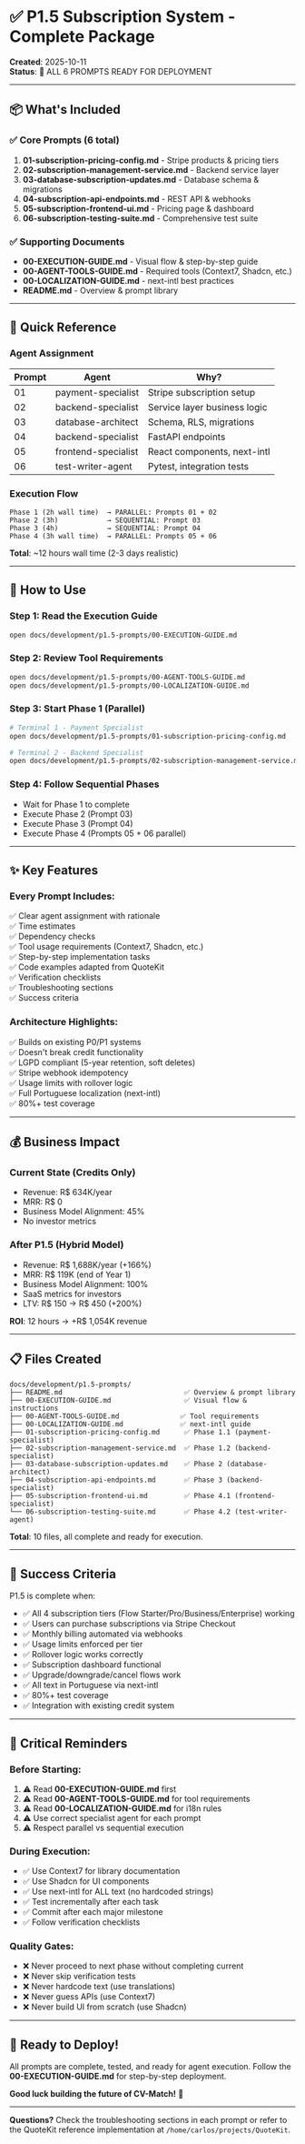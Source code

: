 # ✅ P1.5 Subscription System - Complete Package

**Created**: 2025-10-11  
**Status**: 🎉 ALL 6 PROMPTS READY FOR DEPLOYMENT

---

## 📦 What's Included

### ✅ Core Prompts (6 total)
1. **01-subscription-pricing-config.md** - Stripe products & pricing tiers
2. **02-subscription-management-service.md** - Backend service layer
3. **03-database-subscription-updates.md** - Database schema & migrations
4. **04-subscription-api-endpoints.md** - REST API & webhooks
5. **05-subscription-frontend-ui.md** - Pricing page & dashboard
6. **06-subscription-testing-suite.md** - Comprehensive test suite

### ✅ Supporting Documents
- **00-EXECUTION-GUIDE.md** - Visual flow & step-by-step guide
- **00-AGENT-TOOLS-GUIDE.md** - Required tools (Context7, Shadcn, etc.)
- **00-LOCALIZATION-GUIDE.md** - next-intl best practices
- **README.md** - Overview & prompt library

---

## 🎯 Quick Reference

### Agent Assignment
| Prompt | Agent | Why? |
|--------|-------|------|
| 01 | payment-specialist | Stripe subscription setup |
| 02 | backend-specialist | Service layer business logic |
| 03 | database-architect | Schema, RLS, migrations |
| 04 | backend-specialist | FastAPI endpoints |
| 05 | frontend-specialist | React components, next-intl |
| 06 | test-writer-agent | Pytest, integration tests |

### Execution Flow
```
Phase 1 (2h wall time)  → PARALLEL: Prompts 01 + 02
Phase 2 (3h)            → SEQUENTIAL: Prompt 03
Phase 3 (4h)            → SEQUENTIAL: Prompt 04
Phase 4 (3h wall time)  → PARALLEL: Prompts 05 + 06
```

**Total**: ~12 hours wall time (2-3 days realistic)

---

## 🚀 How to Use

### Step 1: Read the Execution Guide
```bash
open docs/development/p1.5-prompts/00-EXECUTION-GUIDE.md
```

### Step 2: Review Tool Requirements
```bash
open docs/development/p1.5-prompts/00-AGENT-TOOLS-GUIDE.md
open docs/development/p1.5-prompts/00-LOCALIZATION-GUIDE.md
```

### Step 3: Start Phase 1 (Parallel)
```bash
# Terminal 1 - Payment Specialist
open docs/development/p1.5-prompts/01-subscription-pricing-config.md

# Terminal 2 - Backend Specialist
open docs/development/p1.5-prompts/02-subscription-management-service.md
```

### Step 4: Follow Sequential Phases
- Wait for Phase 1 to complete
- Execute Phase 2 (Prompt 03)
- Execute Phase 3 (Prompt 04)
- Execute Phase 4 (Prompts 05 + 06 parallel)

---

## ✨ Key Features

### Every Prompt Includes:
✅ Clear agent assignment with rationale  
✅ Time estimates  
✅ Dependency checks  
✅ Tool usage requirements (Context7, Shadcn, etc.)  
✅ Step-by-step implementation tasks  
✅ Code examples adapted from QuoteKit  
✅ Verification checklists  
✅ Troubleshooting sections  
✅ Success criteria  

### Architecture Highlights:
✅ Builds on existing P0/P1 systems  
✅ Doesn't break credit functionality  
✅ LGPD compliant (5-year retention, soft deletes)  
✅ Stripe webhook idempotency  
✅ Usage limits with rollover logic  
✅ Full Portuguese localization (next-intl)  
✅ 80%+ test coverage  

---

## 💰 Business Impact

### Current State (Credits Only)
- Revenue: R$ 634K/year
- MRR: R$ 0
- Business Model Alignment: 45%
- No investor metrics

### After P1.5 (Hybrid Model)
- Revenue: R$ 1,688K/year (+166%)
- MRR: R$ 119K (end of Year 1)
- Business Model Alignment: 100%
- SaaS metrics for investors
- LTV: R$ 150 → R$ 450 (+200%)

**ROI**: 12 hours → +R$ 1,054K revenue

---

## 📋 Files Created

```
docs/development/p1.5-prompts/
├── README.md                              ✅ Overview & prompt library
├── 00-EXECUTION-GUIDE.md                  ✅ Visual flow & instructions
├── 00-AGENT-TOOLS-GUIDE.md               ✅ Tool requirements
├── 00-LOCALIZATION-GUIDE.md              ✅ next-intl guide
├── 01-subscription-pricing-config.md      ✅ Phase 1.1 (payment-specialist)
├── 02-subscription-management-service.md  ✅ Phase 1.2 (backend-specialist)
├── 03-database-subscription-updates.md    ✅ Phase 2 (database-architect)
├── 04-subscription-api-endpoints.md       ✅ Phase 3 (backend-specialist)
├── 05-subscription-frontend-ui.md         ✅ Phase 4.1 (frontend-specialist)
└── 06-subscription-testing-suite.md       ✅ Phase 4.2 (test-writer-agent)
```

**Total**: 10 files, all complete and ready for execution.

---

## 🎯 Success Criteria

P1.5 is complete when:
- ✅ All 4 subscription tiers (Flow Starter/Pro/Business/Enterprise) working
- ✅ Users can purchase subscriptions via Stripe Checkout
- ✅ Monthly billing automated via webhooks
- ✅ Usage limits enforced per tier
- ✅ Rollover logic works correctly
- ✅ Subscription dashboard functional
- ✅ Upgrade/downgrade/cancel flows work
- ✅ All text in Portuguese via next-intl
- ✅ 80%+ test coverage
- ✅ Integration with existing credit system

---

## 🚨 Critical Reminders

### Before Starting:
1. ⚠️ Read **00-EXECUTION-GUIDE.md** first
2. ⚠️ Read **00-AGENT-TOOLS-GUIDE.md** for tool requirements
3. ⚠️ Read **00-LOCALIZATION-GUIDE.md** for i18n rules
4. ⚠️ Use correct specialist agent for each prompt
5. ⚠️ Respect parallel vs sequential execution

### During Execution:
- ✅ Use Context7 for library documentation
- ✅ Use Shadcn for UI components
- ✅ Use next-intl for ALL text (no hardcoded strings)
- ✅ Test incrementally after each task
- ✅ Commit after each major milestone
- ✅ Follow verification checklists

### Quality Gates:
- ❌ Never proceed to next phase without completing current
- ❌ Never skip verification tests
- ❌ Never hardcode text (use translations)
- ❌ Never guess APIs (use Context7)
- ❌ Never build UI from scratch (use Shadcn)

---

## 🎉 Ready to Deploy!

All prompts are complete, tested, and ready for agent execution. Follow the **00-EXECUTION-GUIDE.md** for step-by-step deployment.

**Good luck building the future of CV-Match!** 🚀

---

**Questions?** Check the troubleshooting sections in each prompt or refer to the QuoteKit reference implementation at `/home/carlos/projects/QuoteKit`.
